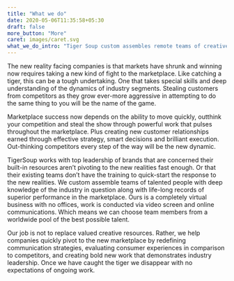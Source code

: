 ```yaml
---
title: "What we do"
date: 2020-05-06T11:35:58+05:30
draft: false
more_button: "More"
caret: images/caret.svg
what_we_do_intro: "Tiger Soup custom assembles remote teams of creative leaders around the world to swiftly solve unique marketing challenges that current resources cannot solve either through lack of available time or lack of experience."
---
```


The new reality facing companies is that markets have shrunk and winning now requires taking a new kind of fight to the marketplace. Like catching  a tiger, this can be a tough undertaking. One that takes special skills and deep understanding of  the dynamics of industry segments. Stealing customers from competitors as they grow ever-more aggressive in attempting to do the same thing to you will be the name of the game.

Marketplace success now depends on the ability to move quickly, outthink your competition and steal the show through powerful work that pulses throughout the marketplace. Plus creating new customer relationships earned through effective strategy, smart decisions and brilliant execution. Out-thinking competitors every step of the way will be the new dynamic.

TigerSoup works with top leadership of brands that are concerned their built-in resources aren’t pivoting to the new realities fast enough.  Or that their existing teams don’t have the training to quick-start the response to the new realities. We custom assemble teams of talented people with deep knowledge of the industry in question along with life-long records of superior performance in the marketplace. Ours is a completely virtual business with no offices, work is conducted via video screen and online communications. Which means we can choose team members from a worldwide pool of the best possible talent. 

Our job is not to replace valued creative resources. Rather, we help companies quickly pivot to the new marketplace by redefining communication strategies, evaluating consumer experiences in comparison to competitors, and creating bold new work that demonstrates industry leadership. Once we have caught the tiger we disappear with no expectations of ongoing work. 




